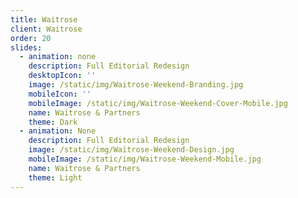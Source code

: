 ```yaml
---
title: Waitrose
client: Waitrose
order: 20
slides:
  - animation: none
    description: Full Editorial Redesign
    desktopIcon: ''
    image: /static/img/Waitrose-Weekend-Branding.jpg
    mobileIcon: ''
    mobileImage: /static/img/Waitrose-Weekend-Cover-Mobile.jpg
    name: Waitrose & Partners
    theme: Dark
  - animation: None
    description: Full Editorial Redesign
    image: /static/img/Waitrose-Weekend-Design.jpg
    mobileImage: /static/img/Waitrose-Weekend-Mobile.jpg
    name: Waitrose & Partners
    theme: Light
---
```


